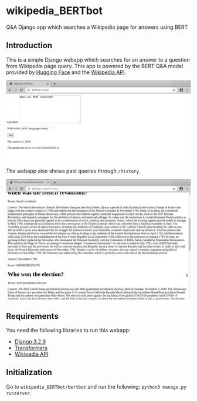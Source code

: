# wikipedia_BERTbot
Q&A Django app which searches a Wikipedia page for answers using BERT

## Introduction
This is a simple Django webapp which searches for an answer to a question from Wikipedia page query. This app is powered by the BERT Q&A model provided by <a href='https://huggingface.co/docs/transformers/index'>Hugging Face</a> and the <a href='https://pypi.org/project/Wikipedia-API/'>Wikipedia API</a>.

<img src="https://github.com/ArnoldYSYeung/wikipedia_BERTbot/blob/main/images/interface.PNG" width="600"/>

The webapp also shows past queries through `/history`.

<img src="https://github.com/ArnoldYSYeung/wikipedia_BERTbot/blob/main/images/history.png" width="600"/>

## Requirements
You need the following libraries to run this webapp:
- <a href='https://www.djangoproject.com/download/'>Django 3.2.9</a>
- <a href='https://huggingface.co/docs/transformers/installation'>Transformers</a>
- <a href='https://pypi.org/project/Wikipedia-API/'>Wikipedia API</a>

## Initialization
Go to `wikipedia_BERTbot/bertbot` and run the following: `python3 manage.py runserver`.

